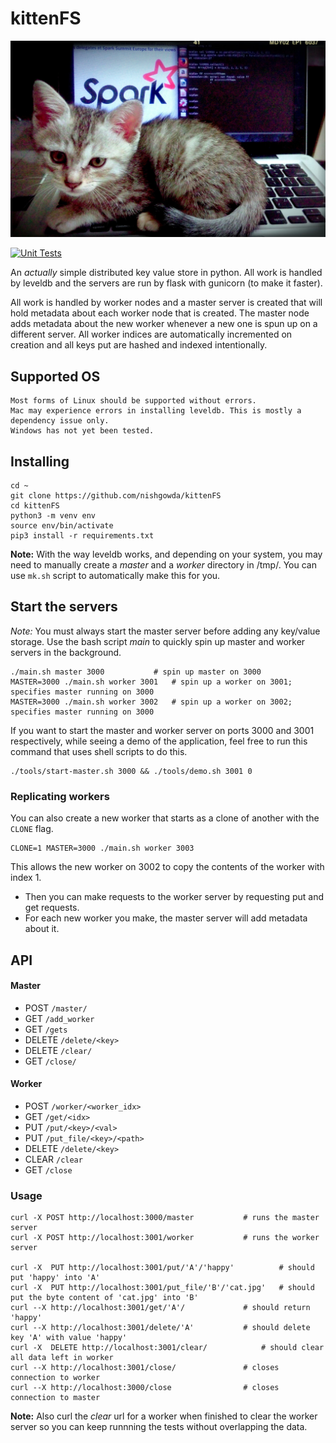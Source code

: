 # kittenFS
<p align="center">
<img src="cat.jpg" alt="cat" width="600"/>
</p>

[![Unit Tests](https://github.com/nishgowda/KittenFS/actions/workflows/tests.yml/badge.svg)](https://github.com/nishgowda/KittenFS/actions/workflows/tests.yml)

An *actually* simple distributed key value store in python. All work is handled by leveldb and the servers are run by flask with gunicorn (to make it faster).

All work is handled by worker nodes and a master server is created that will hold metadata about each worker node that is created. The master node adds metadata about the new worker whenever a new one is spun up on a different server. All worker indices are automatically incremented on creation and all keys put are hashed and indexed intentionally.

## Supported OS
```
Most forms of Linux should be supported without errors.
Mac may experience errors in installing leveldb. This is mostly a dependency issue only.
Windows has not yet been tested.
```

## Installing
```
cd ~
git clone https://github.com/nishgowda/kittenFS
cd kittenFS
python3 -m venv env
source env/bin/activate
pip3 install -r requirements.txt
```

**Note:** With the way leveldb works, and depending on your system, you may need to manually create a *master* and a *worker* directory in /tmp/. You can use `mk.sh` script to automatically make this for you.

## Start the servers
*Note:* You must always start the master server before adding any key/value storage.
Use the bash script *main* to quickly spin up master and worker servers in the background.
```
./main.sh master 3000 			# spin up master on 3000
MASTER=3000 ./main.sh worker 3001 	# spin up a worker on 3001; specifies master running on 3000
MASTER=3000 ./main.sh worker 3002 	# spin up a worker on 3002; specifies master running on 3000
```

If you want to start the master and worker server on ports 3000 and 3001 respectively, while seeing a demo of the application, feel free to run this command that uses shell scripts to do this.
```
./tools/start-master.sh 3000 && ./tools/demo.sh 3001 0
```

### Replicating workers
You can also create a new worker that starts as a clone of another with the `CLONE` flag.
```
CLONE=1 MASTER=3000 ./main.sh worker 3003
```
This allows the new worker on 3002 to copy the contents of the worker with index 1.

- Then you can make requests to the worker server by requesting put and get requests.
- For each new worker you make, the master server will add metadata about it.

## API
#### Master
- POST `/master/`
- GET `/add_worker`
- GET `/gets`
- DELETE `/delete/<key>`
- DELETE `/clear/`
- GET `/close/`

#### Worker
- POST `/worker/<worker_idx>`
- GET `/get/<idx>`
- PUT `/put/<key>/<val>`
- PUT `/put_file/<key>/<path>`
- DELETE `/delete/<key>`
- CLEAR `/clear`
- GET `/close`
### Usage
```
curl -X POST http://localhost:3000/master 			# runs the master server
curl -X POST http://localhost:3001/worker			# runs the worker server

curl -X  PUT http://localhost:3001/put/'A'/'happy'  		# should put 'happy' into 'A'
curl -X  PUT http://localhost:3001/put_file/'B'/'cat.jpg'  	# should put the byte content of 'cat.jpg' into 'B'
curl --X http://localhost:3001/get/'A'/				# should return 'happy'
curl --X http://localhost:3001/delete/'A'			# should delete key 'A' with value 'happy' 
curl -X  DELETE http://localhost:3001/clear/			# should clear all data left in worker
curl --X http://localhost:3001/close/				# closes connection to worker
curl --X http://localhost:3000/close				# closes connection to master
```
**Note:** Also curl the *clear* url for a worker when finished to clear the  worker server so you can keep runnning the tests without overlapping the data.
